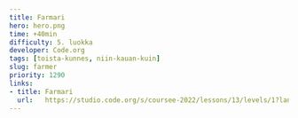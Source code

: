 ```yaml
---
title: Farmari
hero: hero.png
time: +40min
difficulty: 5. luokka
developer: Code.org
tags: [toista-kunnes, niin-kauan-kuin]
slug: farmer
priority: 1290
links:
- title: Farmari
  url:   https://studio.code.org/s/coursee-2022/lessons/13/levels/1?lang=fi-FI
---
```



